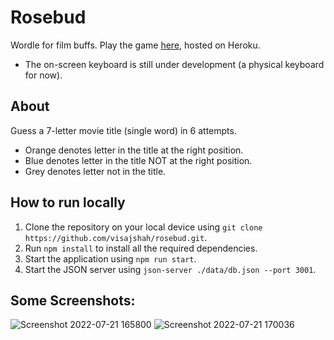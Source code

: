 # Rosebud

Wordle for film buffs. Play the game [here](https://rosebud-wordle.herokuapp.com/), hosted on Heroku.

* The on-screen keyboard is still under development (a physical keyboard for now).

## About

Guess a 7-letter movie title (single word) in 6 attempts.

* Orange denotes letter in the title at the right position.
* Blue denotes letter in the title NOT at the right position.
* Grey denotes letter not in the title.

## How to run locally

1. Clone the repository on your local device using `git clone https://github.com/visajshah/rosebud.git`.
2. Run `npm install` to install all the required dependencies.
3. Start the application using `npm run start`.
4. Start the JSON server using `json-server ./data/db.json --port 3001`.

## Some Screenshots:
![Screenshot 2022-07-21 165800](https://user-images.githubusercontent.com/43022912/180204049-c9522a8b-c2b2-4b4e-b009-cfafabe9a27f.png)
![Screenshot 2022-07-21 170036](https://user-images.githubusercontent.com/43022912/180204073-f24b457b-c261-4603-b45c-1f4c3a79669d.png)
